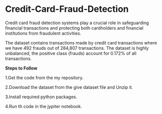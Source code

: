 # Credit-Card-Fraud-Detection
Credit card fraud detection systems play a crucial role in safeguarding financial transactions and protecting both cardholders and financial institutions from fraudulent activities.

The dataset contains transactions made by credit card transactions where we have 492 frauds out of 284,807 transactions. The dataset is highly unbalanced, the positive class (frauds) account for 0.172% of all transactions.

**Steps to Follow**

1.Get the code from the my repository.

2.Download the dataset from the give dataset file and Unzip it.

3.Install required python packages.

4.Run th code in the jypiter notebook.
